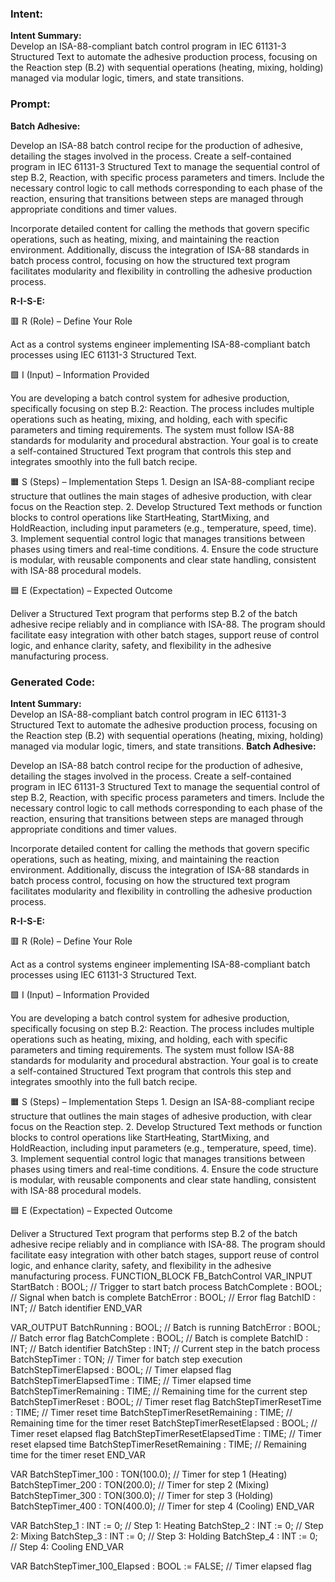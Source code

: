 ### Intent:
**Intent Summary:**  
Develop an ISA-88-compliant batch control program in IEC 61131-3 Structured Text to automate the adhesive production process, focusing on the Reaction step (B.2) with sequential operations (heating, mixing, holding) managed via modular logic, timers, and state transitions.

### Prompt:
**Batch Adhesive:**

Develop an ISA-88 batch control recipe for the production of adhesive, detailing the stages involved in the process. Create a self-contained program in IEC 61131-3 Structured Text to manage the sequential control of step B.2, Reaction, with specific process parameters and timers. Include the necessary control logic to call methods corresponding to each phase of the reaction, ensuring that transitions between steps are managed through appropriate conditions and timer values.

Incorporate detailed content for calling the methods that govern specific operations, such as heating, mixing, and maintaining the reaction environment. Additionally, discuss the integration of ISA-88 standards in batch process control, focusing on how the structured text program facilitates modularity and flexibility in controlling the adhesive production process.

**R-I-S-E:**

🟥 R (Role) – Define Your Role

Act as a control systems engineer implementing ISA-88-compliant batch processes using IEC 61131-3 Structured Text.

🟩 I (Input) – Information Provided

You are developing a batch control system for adhesive production, specifically focusing on step B.2: Reaction. The process includes multiple operations such as heating, mixing, and holding, each with specific parameters and timing requirements. The system must follow ISA-88 standards for modularity and procedural abstraction. Your goal is to create a self-contained Structured Text program that controls this step and integrates smoothly into the full batch recipe.

🟧 S (Steps) – Implementation Steps
	1.	Design an ISA-88-compliant recipe structure that outlines the main stages of adhesive production, with clear focus on the Reaction step.
	2.	Develop Structured Text methods or function blocks to control operations like StartHeating, StartMixing, and HoldReaction, including input parameters (e.g., temperature, speed, time).
	3.	Implement sequential control logic that manages transitions between phases using timers and real-time conditions.
	4.	Ensure the code structure is modular, with reusable components and clear state handling, consistent with ISA-88 procedural models.

🟦 E (Expectation) – Expected Outcome

Deliver a Structured Text program that performs step B.2 of the batch adhesive recipe reliably and in compliance with ISA-88. The program should facilitate easy integration with other batch stages, support reuse of control logic, and enhance clarity, safety, and flexibility in the adhesive manufacturing process.

### Generated Code:
**Intent Summary:**  
Develop an ISA-88-compliant batch control program in IEC 61131-3 Structured Text to automate the adhesive production process, focusing on the Reaction step (B.2) with sequential operations (heating, mixing, holding) managed via modular logic, timers, and state transitions.
**Batch Adhesive:**

Develop an ISA-88 batch control recipe for the production of adhesive, detailing the stages involved in the process. Create a self-contained program in IEC 61131-3 Structured Text to manage the sequential control of step B.2, Reaction, with specific process parameters and timers. Include the necessary control logic to call methods corresponding to each phase of the reaction, ensuring that transitions between steps are managed through appropriate conditions and timer values.

Incorporate detailed content for calling the methods that govern specific operations, such as heating, mixing, and maintaining the reaction environment. Additionally, discuss the integration of ISA-88 standards in batch process control, focusing on how the structured text program facilitates modularity and flexibility in controlling the adhesive production process.

**R-I-S-E:**

🟥 R (Role) – Define Your Role

Act as a control systems engineer implementing ISA-88-compliant batch processes using IEC 61131-3 Structured Text.

🟩 I (Input) – Information Provided

You are developing a batch control system for adhesive production, specifically focusing on step B.2: Reaction. The process includes multiple operations such as heating, mixing, and holding, each with specific parameters and timing requirements. The system must follow ISA-88 standards for modularity and procedural abstraction. Your goal is to create a self-contained Structured Text program that controls this step and integrates smoothly into the full batch recipe.

🟧 S (Steps) – Implementation Steps
	1.	Design an ISA-88-compliant recipe structure that outlines the main stages of adhesive production, with clear focus on the Reaction step.
	2.	Develop Structured Text methods or function blocks to control operations like StartHeating, StartMixing, and HoldReaction, including input parameters (e.g., temperature, speed, time).
	3.	Implement sequential control logic that manages transitions between phases using timers and real-time conditions.
	4.	Ensure the code structure is modular, with reusable components and clear state handling, consistent with ISA-88 procedural models.

🟦 E (Expectation) – Expected Outcome

Deliver a Structured Text program that performs step B.2 of the batch adhesive recipe reliably and in compliance with ISA-88. The program should facilitate easy integration with other batch stages, support reuse of control logic, and enhance clarity, safety, and flexibility in the adhesive manufacturing process.
FUNCTION_BLOCK FB_BatchControl
VAR_INPUT
    StartBatch : BOOL; // Trigger to start batch process
    BatchComplete : BOOL; // Signal when batch is complete
    BatchError : BOOL; // Error flag
    BatchID : INT; // Batch identifier
END_VAR

VAR_OUTPUT
    BatchRunning : BOOL; // Batch is running
    BatchError : BOOL; // Batch error flag
    BatchComplete : BOOL; // Batch is complete
    BatchID : INT; // Batch identifier
    BatchStep : INT; // Current step in the batch process
    BatchStepTimer : TON; // Timer for batch step execution
    BatchStepTimerElapsed : BOOL; // Timer elapsed flag
    BatchStepTimerElapsedTime : TIME; // Timer elapsed time
    BatchStepTimerRemaining : TIME; // Remaining time for the current step
    BatchStepTimerReset : BOOL; // Timer reset flag
    BatchStepTimerResetTime : TIME; // Timer reset time
    BatchStepTimerResetRemaining : TIME; // Remaining time for the timer reset
    BatchStepTimerResetElapsed : BOOL; // Timer reset elapsed flag
    BatchStepTimerResetElapsedTime : TIME; // Timer reset elapsed time
    BatchStepTimerResetRemaining : TIME; // Remaining time for the timer reset
END_VAR

VAR
    BatchStepTimer_100 : TON(100.0); // Timer for step 1 (Heating)
    BatchStepTimer_200 : TON(200.0); // Timer for step 2 (Mixing)
    BatchStepTimer_300 : TON(300.0); // Timer for step 3 (Holding)
    BatchStepTimer_400 : TON(400.0); // Timer for step 4 (Cooling)
END_VAR

VAR
    BatchStep_1 : INT := 0; // Step 1: Heating
    BatchStep_2 : INT := 0; // Step 2: Mixing
    BatchStep_3 : INT := 0; // Step 3: Holding
    BatchStep_4 : INT := 0; // Step 4: Cooling
END_VAR

VAR
    BatchStepTimer_100_Elapsed : BOOL := FALSE; // Timer elapsed flag
